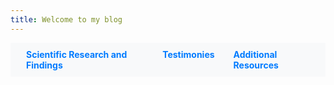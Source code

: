 ```yaml
---
title: Welcome to my blog
---
```


<style>
  body {
    background-image: url('path/to/your/image.jpg');
    background-size: cover;
    background-position: center;
  }
  nav {
    display: flex;
    justify-content: center;
    background-color: #f8f9fa;
    padding: 10px;
  }
  nav ul {
    display: flex;
    list-style-type: none;
    padding: 0;
    margin: 0;
  }
  nav li {
    margin: 0 15px;
  }
  nav a {
    text-decoration: none;
    color: #007bff;
    font-weight: bold;
  }
  nav a:hover {
    text-decoration: underline;
  }
</style>

<nav>
  <ul>
    <li><a href="#scientific-research-and-findings">Scientific Research and Findings</a></li>
    <li><a href="#testimonies">Testimonies</a></li>
    <li><a href="#additional-resources">Additional Resources</a></li>
  </ul>
</nav>
